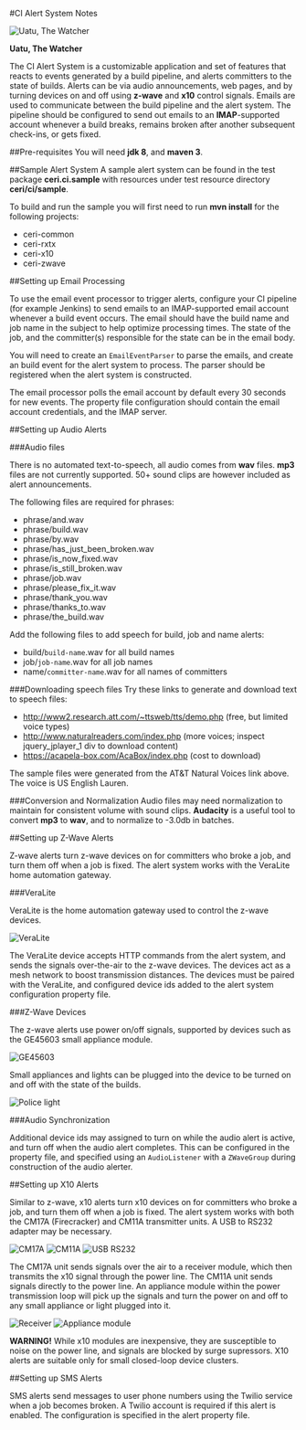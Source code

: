 #CI Alert System Notes

![Uatu, The Watcher](http://www.illmosis.net/artwork/uatu2005_color_600p.jpg)

**Uatu, The Watcher**

The CI Alert System is a customizable application and set of features that reacts to events 
generated by a build pipeline, and alerts committers to the state of builds. Alerts can be
via audio announcements, web pages, and by turning devices on and off using **z-wave** and **x10**
control signals. Emails are used to communicate between the build pipeline and the alert system.
The pipeline should be configured to send out emails to an **IMAP**-supported account whenever a 
build breaks, remains broken after another subsequent check-ins, or gets fixed.

##Pre-requisites
You will need **jdk 8**, and **maven 3**.

##Sample Alert System
A sample alert system can be found in the test package **ceri.ci.sample** with resources under
test resource directory **ceri/ci/sample**.

To build and run the sample you will first need to run **mvn install** for the following projects:
- ceri-common
- ceri-rxtx
- ceri-x10
- ceri-zwave

##Setting up Email Processing

To use the email event processor to trigger alerts, configure your CI pipeline (for example Jenkins)
to send emails to an IMAP-supported email account whenever a build event occurs. The email should
have the build name and job name in the subject to help optimize processing times. The state of the
job, and the committer(s) responsible for the state can be in the email body.

You will need to create an `EmailEventParser` to parse the emails, and create an build event for
the alert system to process. The parser should be registered when the alert system is constructed.  

The email processor polls the email account by default every 30 seconds for new events. The property
file configuration should contain the email account credentials, and the IMAP server.


##Setting up Audio Alerts

###Audio files

There is no automated text-to-speech, all audio comes from **wav** files. **mp3** files are not 
currently supported. 50+ sound clips are however included as alert announcements.

The following files are required for phrases:
- phrase/and.wav
- phrase/build.wav
- phrase/by.wav
- phrase/has_just_been_broken.wav
- phrase/is_now_fixed.wav
- phrase/is_still_broken.wav
- phrase/job.wav
- phrase/please_fix_it.wav
- phrase/thank_you.wav
- phrase/thanks_to.wav
- phrase/the_build.wav

Add the following files to add speech for build, job and name alerts:
- build/`build-name`.wav for all build names
- job/`job-name`.wav for all job names
- name/`committer-name`.wav for all names of committers
  
###Downloading speech files
Try these links to generate and download text to speech files:
- http://www2.research.att.com/~ttsweb/tts/demo.php (free, but limited voice types)
- http://www.naturalreaders.com/index.php (more voices; inspect jquery_jplayer_1 div to download content)
- https://acapela-box.com/AcaBox/index.php (cost to download)

The sample files were generated from the AT&T Natural Voices link above. The voice is US English
Lauren.

###Conversion and Normalization
Audio files may need normalization to maintain for consistent volume with sound clips.
**Audacity** is a useful tool to convert **mp3** to **wav**, and to normalize to -3.0db in batches.


##Setting up Z-Wave Alerts

Z-wave alerts turn z-wave devices on for committers who broke a job, and turn them off when a job
is fixed. The alert system works with the VeraLite home automation gateway.

###VeraLite

VeraLite is the home automation gateway used to control the z-wave devices. 

![VeraLite](http://support.mios.com/customer/portal/attachments/72529)

The VeraLite device accepts HTTP commands from the alert system, and sends the signals
over-the-air to the z-wave devices. The devices act as a mesh network to boost transmission
distances. The devices must be paired with the VeraLite, and configured
device ids added to the alert system configuration property file.

###Z-Wave Devices

The z-wave alerts use power on/off signals, supported by devices such as the GE45603 small
appliance module.

![GE45603](http://www.zwaveproducts.com/images/cache/325x396/GE45603-2.jpg)

Small appliances and lights can be plugged into the device to be turned on and off with the
state of the builds.

![Police light](http://thumbs4.ebaystatic.com/d/l225/pict/321382003895_1.jpg)

###Audio Synchronization

Additional device ids may assigned to turn on while the audio alert is active, and turn off when
the audio alert completes. This can be configured in the property file, and specified using an
`AudioListener` with a `ZWaveGroup` during construction of the audio alerter.

##Setting up X10 Alerts

Similar to z-wave, x10 alerts turn x10 devices on for committers who broke a job, and turn them off
when a job is fixed. The alert system works with both the CM17A (Firecracker) and CM11A
transmitter units. A USB to RS232 adapter may be necessary.

![CM17A](http://playground.arduino.cc/uploads/X10/CM17A.png)
![CM11A](http://cache1.smarthome.com/images/1140.jpg)
![USB RS232](http://www.edmdesign.com/Images/USB_adapter.jpg)

The CM17A unit sends signals over the air to a receiver module, which then transmits the x10 signal
through the power line. The CM11A unit sends signals directly to the power line. An appliance module
within the power transmission loop will pick up the signals and turn the power on and off to any
small appliance or light plugged into it.

![Receiver](http://product-images.highwire.com/709479/922608.jpg)
![Appliance module](http://www.authinx.com/pictures/x10_am466_250px.jpg)

**WARNING!** While x10 modules are inexpensive, they are susceptible to noise on the power line,
and signals are blocked by surge supressors. X10 alerts are suitable only for small closed-loop
device clusters.


##Setting up SMS Alerts

SMS alerts send messages to user phone numbers using the Twilio service when a job becomes broken.
A Twilio account is required if this alert is enabled. The configuration is specified in the 
alert property file.


